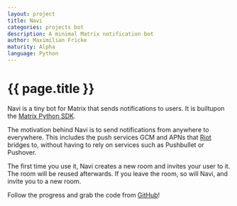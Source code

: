 ```yaml
---
layout: project
title: Navi
categories: projects bot
description: A minimal Matrix notification bot
author: Maximilian Fricke
maturity: Alpha
language: Python
---
```


# {{ page.title }}
Navi is a tiny bot for Matrix that sends notifications to users. It is builtupon the [Matrix Python SDK](https://github.com/matrix-org/matrix-python-sdk).

The motivation behind Navi is to send notifications from anywhere to everywhere. This includes the push services GCM and APNs that [Riot](https://riot.im/) bridges to, without having to rely on services such as Pushbullet or Pushover.

The first time you use it, Navi creates a new room and invites your user to it. The room will be reused afterwards. If you leave the room, so will Navi, and invite you to a new room.

Follow the progress and grab the code from [GitHub](https://github.com/madmax28/navi)!
